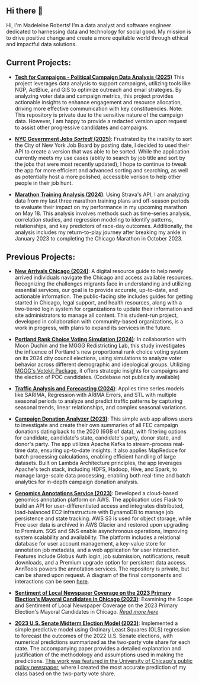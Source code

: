 ## Hi there 👋

Hi, I'm Madeleine Roberts! I’m a data analyst and software engineer dedicated to harnessing data and technology for social good. My mission is to drive positive change and create a more equitable world through ethical and impactful data solutions.

## Current Projects:  
- **[Tech for Campaigns - Political Campaign Data Analysis (2025)](https://github.com/MadeleineKRoberts/JoeTateVoterFileWork)**
This project leverages data analysis to support campaigns, utilizing tools like NGP, ActBlue, and GIS to optimize outreach and email strategies. By analyzing voter data and campaign metrics, this project provides actionable insights to enhance engagement and resource allocation, driving more effective communication with key constituencies. Note: This repository is private due to the sensitive nature of the campaign data. However, I am happy to provide a redacted version upon request to assist other progressive candidates and campaigns.

- **[NYC Government Jobs _Sorted!_ (2025)](https://github.com/MadeleineKRoberts/nyc_gov_jobs_sorted)**: Frustrated by the inablity to sort the City of New York Job Board by posting date, I decided to used their API to create a version that was able to be sorted. While the application currently meets my use cases (ablity to search by job title and sort by the jobs that were most recently updated), I hope to continue to tweak the app for more efficient and advanced sorting and searching, as well as potentially host a more polished, accessible verison to help other people in their job hunt.
  
- **[Marathon Training Analysis (2024)](https://github.com/MadeleineKRoberts/marathon_training_analysis)**: Using Strava's API, I am analyzing data from my last three marathon training plans and off-season periods to evaluate their impact on my performance in my upcoming marathon on May 18. This analysis involves methods such as time-series analysis, correlation studies, and regression modeling to identify patterns, relationships, and key predictors of race-day outcomes. Additionally, the analysis includes my return-to-play journey after breaking my ankle in January 2023 to completing the Chicago Marathon in October 2023.

## Previous Projects:
- **[New Arrivals Chicago (2024)](https://github.com/uchicago-capp-30320/new-arrivals-chi)**: A digital resource guide to help newly arrived individuals navigate the Chicago and access available resources. Recognizing the challenges migrants face in understanding and utilizing essential services, our goal is to provide accurate, up-to-date, and actionable information. The public-facing site includes guides for getting started in Chicago, legal support, and health resources, along with a two-tiered login system for organizations to update their information and site administrators to manage all content. This student-run project, developed in collaboration with community-based organizations, is a work in progress, with plans to expand its services in the future.

- **[Portland Rank Choice Voting Simulation (2024)](https://github.com/MadeleineKRoberts/Portland-RCV)**: In collaboration with Moon Duchin and the MGGG Redistricting Lab, this study investigates the influence of Portland's new proportional rank choice voting system on its 2024 city council elections, using simulations to analyze voter behavior across different demographic and ideological groups. Utilizing [MGGG's Votekit Package](https://github.com/mggg/VoteKit), it offers strategic insights for campaigns and the election of POC candidates. (Codebase not publically available) 

- **[Traffic Analysis and Forecasting (2024)](https://github.com/MadeleineKRoberts/traffic_time_series)**: Applies time series models like SARIMA, Regression with ARIMA Errors, and STL with multiple seasonal periods to analyze and predict traffic patterns by capturing seasonal trends, linear relationships, and complex seasonal variations.

- **[Campaign Donation Analyzer (2023)](https://github.com/MadeleineKRoberts/FEC_Big_Data_Analysis)**: This simple web app allows users to investigate and create their own summaries of all FEC campaign donations dating back to the 2020 (6GB of data), with filtering options for candidate, candidate's state, candidate's party, donor state, and donor's party. The app utilizes Apache Kafka to stream-process real-time data, ensuring up-to-date insights. It also applies MapReduce for batch processing calculations, enabling efficient handling of large datasets. Built on Lambda Architecture principles, the app leverages Apache's tech stack, including HDFS, Hadoop, Hive, and Spark, to manage large-scale data processing, enabling both real-time and batch analytics for in-depth campaign donation analysis.
  
- **[Genomics Annotations Service (2023)](https://github.com/MadeleineKRoberts/cloud_based_application)**: Developed a cloud-based genomics annotation platform on AWS. The application uses Flask to build an API for user-differentiated access and integrates distributed, load-balanced EC2 infrastructure with DynamoDB to manage job persistence and state tracking. AWS S3 is used for object storage, while Free user data is archived in AWS Glacier and restored upon upgrading to Premium. SQS and SNS enable asynchronous operations, improving system scalability and availability. The platform includes a relational database for user account management, a key-value store for annotation job metadata, and a web application for user interaction. Features include Globus Auth login, job submission, notifications, result downloads, and a Premium upgrade option for persistent data access. AnnTools powers the annotation services. The repository is private, but can be shared upon request. A diagram of the final components and interactions can be seen [here](https://github.com/MadeleineKRoberts/madeleinekroberts/blob/main/references/GAS_diagram.png).

- **[Sentiment of Local Newspaper Coverage on the 2023 Primary Election's Mayoral Candidates in Chicago (2023)](https://github.com/uchicago-mscapp-projects/databased_project)**: Examining the Scope and Sentiment of Local Newspaper Coverage on the 2023 Primary Election's Mayoral Candidates in Chicago. [*Read more here*](https://github.com/uchicago-mscapp-projects/databased_project/blob/ec9233f17a1cf63b676e113b3484415c2df6aad5/proj-paper.pdf)

- **[2023 U.S. Senate Midterm Election Model (2023)](https://github.com/MadeleineKRoberts/2022_midterms_senate_prediction)**: Implemented a simple predictive model using Ordinary Least Squares (OLS) regression to forecast the outcomes of the 2022 U.S. Senate elections, with numerical predictions summarized as the two-party vote share for each state. The accompanying paper provides a detailed explanation and justification of the methodology and assumptions used in making the predictions. [This work was featured in the University of Chicago's public policy newspaper](https://harris.uchicago.edu/news-events/news/prognosticators-harris-class-attempts-predict-2022-midterm-election-results), where I created the most accurate prediction of my class based on the two-party vote share.
